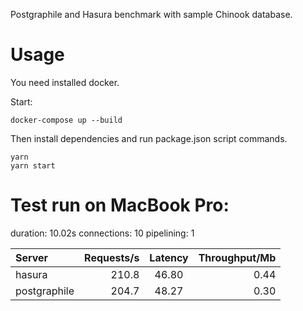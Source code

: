 Postgraphile and Hasura benchmark with sample Chinook database.

# Usage

You need installed docker. 

Start:

```
docker-compose up --build
```
 
Then install dependencies and run package.json script commands.

```
yarn
yarn start
```

# Test run on MacBook Pro:

duration: 10.02s
connections: 10
pipelining: 1

| Server       | Requests/s | Latency | Throughput/Mb |
| :--          | --:        | :-:     | --:           |
| hasura       | 210.8      | 46.80   | 0.44          |
| postgraphile | 204.7      | 48.27   | 0.30          |
